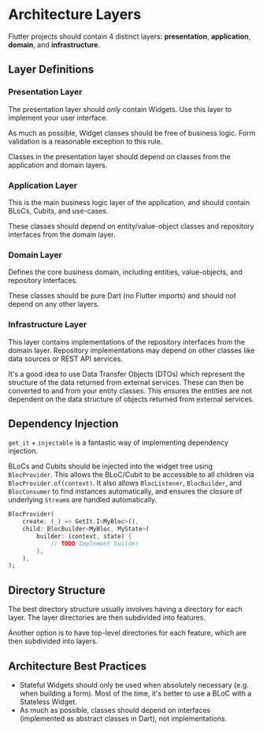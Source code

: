 # Architecture Layers

Flutter projects should contain 4 distinct layers: **presentation**, **application**, **domain**, and **infrastructure**.

## Layer Definitions

### Presentation Layer

The presentation layer should _only_ contain Widgets. Use this layer to implement your user interface.

As much as possible, Widget classes should be free of business logic. Form validation is a reasonable exception to this rule.

Classes in the presentation layer should depend on classes from the application and domain layers.

### Application Layer

This is the main business logic layer of the application, and should contain BLoCs, Cubits, and use-cases.

These classes should depend on entity/value-object classes and repository interfaces from the domain layer.

### Domain Layer

Defines the core business domain, including entities, value-objects, and repository interfaces.

These classes should be pure Dart (no Flutter imports) and should not depend on any other layers.

### Infrastructure Layer

This layer contains implementations of the repository interfaces from the domain layer. Repository implementations may depend on other classes like data sources or REST API services.

It's a good idea to use Data Transfer Objects (DTOs) which represent the structure of the data returned from external services. These can then be converted to and from your entity classes. This ensures the entities are not dependent on the data structure of objects returned from external services.

## Dependency Injection

`get_it` + `injectable` is a fantastic way of implementing dependency injection.

BLoCs and Cubits should be injected into the widget tree using `BlocProvider`. This allows the BLoC/Cubit to be accessible to all children via `BlocProvider.of(context)`. It also allows `BlocListener`, `BlocBuilder`, and `BlocConsumer` to find instances automatically, and ensures the closure of underlying `Stream`s are handled automatically.

```dart
BlocProvider(
	create: (_) => GetIt.I<MyBloc>(),
	child: BlocBuilder<MyBloc, MyState>(
		builder: (context, state) {
			// TODO Implement builder
		},
	),
);
```

## Directory Structure

The best directory structure usually involves having a directory for each layer. The layer directories are then subdivided into features.

Another option is to have top-level directories for each feature, which are then subdivided into layers.

## Architecture Best Practices

- Stateful Widgets should only be used when absolutely necessary (e.g. when building a form). Most of the time, it's better to use a BLoC with a Stateless Widget.
- As much as possible, classes should depend on interfaces (implemented as abstract classes in Dart), not implementations.
